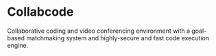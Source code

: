 # Collabcode
Collaborative coding and video conferencing environment with a goal-based matchmaking system and highly-secure and fast code execution engine.
